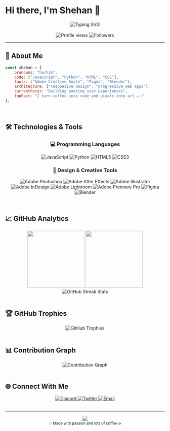 # Hi there, I'm Shehan 👋

<div align="center">
  <img src="https://readme-typing-svg.herokuapp.com?font=Fira+Code&weight=500&size=28&duration=3000&pause=1000&color=3B82F6&center=true&vCenter=true&width=600&height=50&lines=Full+Stack+Developer;Creative+Designer;Problem+Solver;Always+Learning" alt="Typing SVG" />
</div>

<br/>

<div align="center">
  <img src="https://komarev.com/ghpvc/?username=Shehan-Fdo&label=Profile%20Views&color=3b82f6&style=flat-square" alt="Profile views" />
  <img src="https://img.shields.io/github/followers/Shehan-Fdo?label=Followers&style=flat-square&color=3b82f6" alt="Followers" />
</div>

---

## 🚀 About Me

```javascript
const shehan = {
    pronouns: "he/him",
    code: ["JavaScript", "Python", "HTML", "CSS"],
    tools: ["Adobe Creative Suite", "Figma", "Blender"],
    architecture: ["responsive design", "progressive web apps"],
    currentFocus: "Building amazing user experiences",
    funFact: "I turn coffee into code and pixels into art ☕✨"
};
```

<br/>

## 🛠️ Technologies & Tools

<div align="center">

### 💻 Programming Languages
![JavaScript](https://img.shields.io/badge/JavaScript-F7DF1E?style=for-the-badge&logo=javascript&logoColor=black)
![Python](https://img.shields.io/badge/Python-3776AB?style=for-the-badge&logo=python&logoColor=white)
![HTML5](https://img.shields.io/badge/HTML5-E34F26?style=for-the-badge&logo=html5&logoColor=white)
![CSS3](https://img.shields.io/badge/CSS3-1572B6?style=for-the-badge&logo=css3&logoColor=white)

### 🎨 Design & Creative Tools
![Adobe Photoshop](https://img.shields.io/badge/Photoshop-31A8FF?style=for-the-badge&logo=adobe-photoshop&logoColor=white)
![Adobe After Effects](https://img.shields.io/badge/After%20Effects-9999FF?style=for-the-badge&logo=adobe-after-effects&logoColor=white)
![Adobe Illustrator](https://img.shields.io/badge/Illustrator-FF9A00?style=for-the-badge&logo=adobe-illustrator&logoColor=white)
![Adobe InDesign](https://img.shields.io/badge/InDesign-49021F?style=for-the-badge&logo=adobe-indesign&logoColor=white)
![Adobe Lightroom](https://img.shields.io/badge/Lightroom-31A8FF?style=for-the-badge&logo=adobe-lightroom&logoColor=white)
![Adobe Premiere Pro](https://img.shields.io/badge/Premiere%20Pro-9999FF?style=for-the-badge&logo=adobe-premiere-pro&logoColor=white)
![Figma](https://img.shields.io/badge/Figma-F24E1E?style=for-the-badge&logo=figma&logoColor=white)
![Blender](https://img.shields.io/badge/Blender-F5792A?style=for-the-badge&logo=blender&logoColor=white)

</div>

<br/>

## 📈 GitHub Analytics

<div align="center">
  <img height="180em" src="https://github-readme-stats.vercel.app/api?username=Shehan-Fdo&show_icons=true&theme=tokyonight&include_all_commits=true&count_private=true&hide_border=true&bg_color=0D1117&title_color=3B82F6&icon_color=3B82F6&text_color=C9D1D9"/>
  <img height="180em" src="https://github-readme-stats.vercel.app/api/top-langs/?username=Shehan-Fdo&layout=compact&langs_count=8&theme=tokyonight&hide_border=true&bg_color=0D1117&title_color=3B82F6&text_color=C9D1D9"/>
</div>

<div align="center">
  <img src="https://github-readme-streak-stats.herokuapp.com/?user=Shehan-Fdo&theme=tokyonight&hide_border=true&background=0D1117&stroke=3B82F6&ring=3B82F6&fire=F59E0B&currStreakLabel=C9D1D9" alt="GitHub Streak Stats" />
</div>

<br/>

## 🏆 GitHub Trophies

<div align="center">
  <img src="https://github-profile-trophy.vercel.app/?username=Shehan-Fdo&theme=tokyonight&no-frame=true&no-bg=true&row=1&column=7" alt="GitHub Trophies" />
</div>

<br/>

## 📊 Contribution Graph

<div align="center">
  <img src="https://github-readme-activity-graph.vercel.app/graph?username=Shehan-Fdo&theme=tokyo-night&hide_border=true&bg_color=0D1117&color=3B82F6&line=3B82F6&point=F59E0B" alt="Contribution Graph" />
</div>

<br/>

## 🌐 Connect With Me

<div align="center">
  <a href="https://discord.gg/shehan0819">
    <img src="https://img.shields.io/badge/Discord-5865F2?style=for-the-badge&logo=discord&logoColor=white" alt="Discord" />
  </a>
  <a href="https://x.com/shehankavindu19">
    <img src="https://img.shields.io/badge/Twitter-1DA1F2?style=for-the-badge&logo=twitter&logoColor=white" alt="Twitter" />
  </a>
  <a href="mailto:shehankavindu0819@gmail.com">
    <img src="https://img.shields.io/badge/Gmail-EA4335?style=for-the-badge&logo=gmail&logoColor=white" alt="Email" />
  </a>
</div>

<br/>

---

<div align="center">
  <img src="https://capsule-render.vercel.app/api?type=waving&color=gradient&customColorList=6,11,20&height=100&section=footer&text=Thanks%20for%20visiting!&fontSize=16&fontColor=ffffff&animation=twinkling" />
</div>

<div align="center">
  <sub>✨ Made with passion and lots of coffee ☕</sub>
</div>
